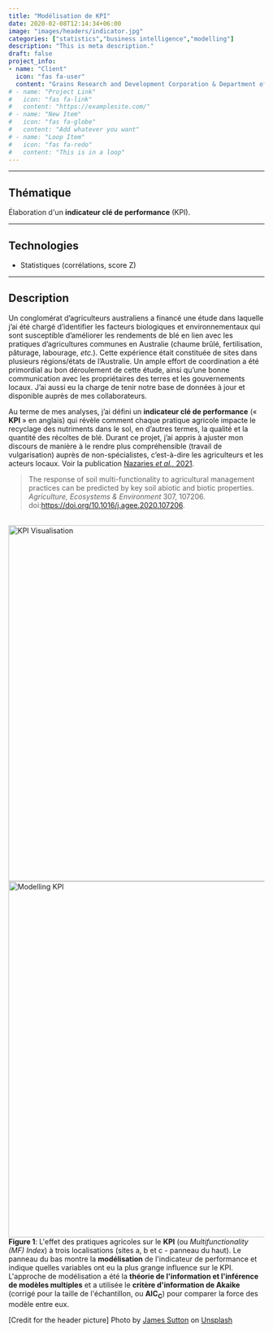 ```yaml
---
title: "Modélisation de KPI"
date: 2020-02-08T12:14:34+06:00
image: "images/headers/indicator.jpg"
categories: ["statistics","business intelligence","modelling"]
description: "This is meta description."
draft: false
project_info:
- name: "Client"
  icon: "fas fa-user"
  content: "Grains Research and Development Corporation & Department of Primary Industry (Australia)"
# - name: "Project Link"
#   icon: "fas fa-link"
#   content: "https://examplesite.com/"
# - name: "New Item"
#   icon: "fas fa-globe"
#   content: "Add whatever you want"
# - name: "Loop Item"
#   icon: "fas fa-redo"
#   content: "This is in a loop"
---
```


---

## Thématique

Élaboration d'un **indicateur clé de performance** (KPI).

---

## Technologies

- Statistiques (corrélations, score Z)

---

## Description

Un conglomérat d’agriculteurs australiens a financé une étude dans laquelle j’ai été chargé d’identifier les facteurs biologiques et environnementaux qui sont susceptible d’améliorer les rendements de blé en lien avec les pratiques d’agricultures communes en Australie (chaume brûlé, fertilisation, pâturage, labourage, *etc.*). Cette expérience était constituée de sites dans plusieurs régions/états de l’Australie. Un ample effort de coordination a été primordial au bon déroulement de cette étude, ainsi qu’une bonne communication avec les propriétaires des terres et les gouvernements locaux. J’ai aussi eu la charge de tenir notre base de données à jour et disponible auprès de mes collaborateurs.

Au terme de mes analyses, j’ai défini un **indicateur clé de performance** (« **KPI** » en anglais) qui révèle comment chaque pratique agricole impacte le recyclage des nutriments dans le sol, en d’autres termes, la qualité et la quantité des récoltes de blé. Durant ce projet, j’ai appris à ajuster mon discours de manière à le rendre plus compréhensible (travail de vulgarisation) auprès de non-spécialistes, c’est-à-dire les agriculteurs et les acteurs locaux. Voir la publication [Nazaries *et al.*, 2021](<https://doi.org/10.1016/j.agee.2020.107206>).

> The response of soil multi-functionality to agricultural management practices can be predicted by key soil abiotic and biotic properties. *Agriculture, Ecosystems & Environment* 307, 107206. doi:<https://doi.org/10.1016/j.agee.2020.107206>.

&nbsp;
[<img alt="KPI Visualisation" width="700" align="left" src="/images/portfolio/KPI_all_sites.png" />][KPI Visualisation]
&nbsp;
[<img alt="Modelling KPI" width="700" align="left" src="/images/portfolio/Modelling_KPI.png" />][Modelling KPI]
&nbsp;

**Figure 1**: L'effet des pratiques agricoles sur le **KPI** (ou *Multifunctionality (MF) Index*) à trois localisations (sites a, b et c - panneau du haut). Le panneau du bas montre la **modélisation** de l'indicateur de performance et indique quelles variables ont eu la plus grange influence sur le KPI. L'approche de modélisation a été la **théorie de l'information et l'inférence de modèles multiples** et a utilisée le **critère d'information de Akaike** (corrigé pour la taille de l'échantillon, ou **AIC<sub>C</sub>**) pour comparer la force des modèle entre eux.

<!-- credits -->
[Credit for the header picture] Photo by <a href="https://unsplash.com/@jamessutton_photography?utm_source=unsplash&utm_medium=referral&utm_content=creditCopyText">James Sutton</a> on <a href="https://unsplash.com/s/photos/indicator?utm_source=unsplash&utm_medium=referral&utm_content=creditCopyText">Unsplash</a>

<!-- definitions -->
[KPI Visualisation]: /images/portfolio/KPI_all_sites.png "KPI Visualisation"
[Modelling KPI]: /images/portfolio/Modelling_KPI.png "Modelling KPI"
